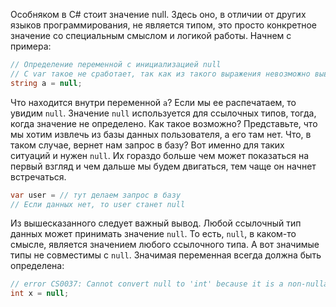 
Особняком в C# стоит значение null. Здесь оно, в отличии от других языков программирования, не является типом, это просто конкретное значение со специальным смыслом и логикой работы. Начнем с примера:

```cs
// Определение переменной с инициализацией null
// С var такое не сработает, так как из такого выражения невозможно вывести тип
string a = null;
```

Что находится внутри переменной `a`? Если мы ее распечатаем, то увидим `null`. Значение `null` используется для ссылочных типов, тогда, когда значение не определено. Как такое возможно? Представьте, что мы хотим извлечь из базы данных пользователя, а его там нет. Что, в таком случае, вернет нам запрос в базу? Вот именно для таких ситуаций и нужен `null`. Их гораздо больше чем может показаться на первый взгляд и чем дальше мы будем двигаться, тем чаще он начнет встречаться.

```cs
var user = // тут делаем запрос в базу
// Если данных нет, то user станет null
```

Из вышесказанного следует важный вывод. Любой ссылочный тип данных может принимать значение `null`. То есть, `null`, в каком-то смысле, является значением любого ссылочного типа. А вот значимые типы не совместимы с `null`. Значимая переменная всегда должна быть определена:

```cs
// error CS0037: Cannot convert null to 'int' because it is a non-nullable value type
int x = null;
```
